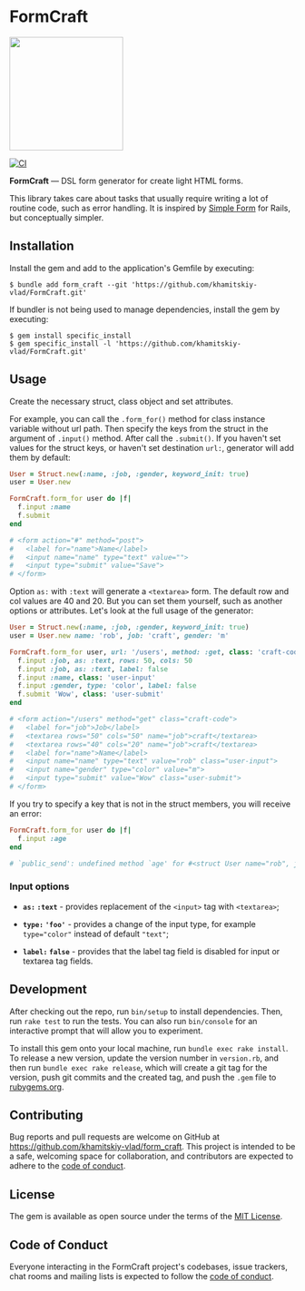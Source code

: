 # FormCraft

<img src="https://i.ibb.co/DGtzMK2/Form-Craft.png" width="200">

[![CI](https://github.com/khamitskiy-vlad/FormCraft/actions/workflows/ci.yml/badge.svg)](https://github.com/khamitskiy-vlad/FormCraft/actions/workflows/ci.yml)

**FormCraft** — DSL form generator for create light HTML forms.

This library takes care about tasks that usually require writing a lot of routine code, such as error handling. It is inspired by [Simple Form](https://github.com/heartcombo/simple_form) for Rails, but conceptually simpler.

## Installation

Install the gem and add to the application's Gemfile by executing:

    $ bundle add form_craft --git 'https://github.com/khamitskiy-vlad/FormCraft.git'

If bundler is not being used to manage dependencies, install the gem by executing:

    $ gem install specific_install 
    $ gem specific_install -l 'https://github.com/khamitskiy-vlad/FormCraft.git'

## Usage

Сreate the necessary struct, class object and set attributes.

For example, you can call the `.form_for()` method for class instance variable without url path. Then specify the keys from the struct in the argument of `.input()` method. After call the `.submit()`. If you haven't set values for the struct keys, or haven't set destination `url:`, generator will add them by default:

```ruby
User = Struct.new(:name, :job, :gender, keyword_init: true)
user = User.new

FormCraft.form_for user do |f|
  f.input :name
  f.submit
end

# <form action="#" method="post">
#   <label for="name">Name</label>
#   <input name="name" type="text" value="">
#   <input type="submit" value="Save">
# </form>
```

Option `as:` with `:text` will generate a `<textarea>` form. The default row and col values ​​are 40 and 20. But you can set them yourself, such as another options or attributes. Let's look at the full usage of the generator:

```ruby
User = Struct.new(:name, :job, :gender, keyword_init: true)
user = User.new name: 'rob', job: 'craft', gender: 'm'

FormCraft.form_for user, url: '/users', method: :get, class: 'craft-code' do |f|
  f.input :job, as: :text, rows: 50, cols: 50
  f.input :job, as: :text, label: false
  f.input :name, class: 'user-input'
  f.input :gender, type: 'color', label: false
  f.submit 'Wow', class: 'user-submit'
end

# <form action="/users" method="get" class="craft-code">
#   <label for="job">Job</label>
#   <textarea rows="50" cols="50" name="job">craft</textarea>
#   <textarea rows="40" cols="20" name="job">craft</textarea>
#   <label for="name">Name</label>
#   <input name="name" type="text" value="rob" class="user-input">
#   <input name="gender" type="color" value="m">
#   <input type="submit" value="Wow" class="user-submit">
# </form>
```

If you try to specify a key that is not in the struct members, you will receive an error:

```ruby
FormCraft.form_for user do |f|
  f.input :age
end

# `public_send': undefined method `age' for #<struct User name="rob", job="craft", gender="m"> (NoMethodError)
```

### Input options

* **`as:` `:text`** - provides replacement of the `<input>` tag with `<textarea>`;

* **`type:` `'foo'`** - provides a change of the input type, for example `type="color"` instead of default `"text"`;

* **`label:` `false`** - provides that the label tag field is disabled for input or textarea tag fields.

## Development

After checking out the repo, run `bin/setup` to install dependencies. Then, run `rake test` to run the tests. You can also run `bin/console` for an interactive prompt that will allow you to experiment.

To install this gem onto your local machine, run `bundle exec rake install`. To release a new version, update the version number in `version.rb`, and then run `bundle exec rake release`, which will create a git tag for the version, push git commits and the created tag, and push the `.gem` file to [rubygems.org](https://rubygems.org).

## Contributing

Bug reports and pull requests are welcome on GitHub at https://github.com/khamitskiy-vlad/form_craft. This project is intended to be a safe, welcoming space for collaboration, and contributors are expected to adhere to the [code of conduct](https://github.com/khamitskiy-vlad/form_craft/blob/main/CODE_OF_CONDUCT.md).

## License

The gem is available as open source under the terms of the [MIT License](https://opensource.org/licenses/MIT).

## Code of Conduct

Everyone interacting in the FormCraft project's codebases, issue trackers, chat rooms and mailing lists is expected to follow the [code of conduct](https://github.com/khamitskiy-vlad/form_craft/blob/main/CODE_OF_CONDUCT.md).
